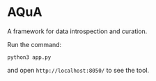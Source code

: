 # AQuA
A framework for data introspection and curation.


Run the command:
```
python3 app.py
```
and open `http://localhost:8050/` to see the tool.